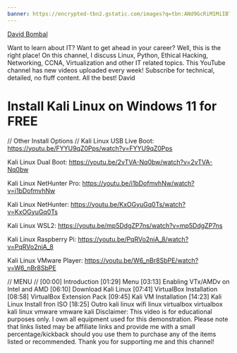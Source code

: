 ```yaml
---
banner: https://encrypted-tbn2.gstatic.com/images?q=tbn:ANd9GcRiM1MiIBTZiVzLfp00ynMRMX5RPtyMbRQDSvmKIqGEcRgb5mnD
---
```

[David Bombal](https://www.youtube.com/channel/UCP7WmQ_U4GB3K51Od9QvM0w)

Want to learn about IT? Want to get ahead in your career? Well, this is the right place! On this channel, I discuss Linux, Python, Ethical Hacking, Networking, CCNA, Virtualization and other IT related topics. This YouTube channel has new videos uploaded every week! Subscribe for technical, detailed, no fluff content. All the best! David

# Install Kali Linux on Windows 11 for FREE


// Other Install Options // Kali Linux USB Live Boot: https://youtu.be/FYYU9qZ0Pps/watch?v=FYYU9qZ0Pps

Kali Linux Dual Boot: https://youtu.be/2vTVA-Nq0bw/watch?v=2vTVA-Nq0bw

Kali Linux NetHunter Pro: https://youtu.be/i1bDofmvhNw/watch?v=i1bDofmvhNw 

Kali Linux NetHunter: https://youtu.be/KxOGyuGq0Ts/watch?v=KxOGyuGq0Ts

Kali Linux WSL2: https://youtu.be/mp5DdgZP7ns/watch?v=mp5DdgZP7ns 

Kali Linux Raspberry Pi: https://youtu.be/PqRVo2niA_8/watch?v=PqRVo2niA_8 

Kali Linux VMware Player: https://youtu.be/W6_nBr8SbPE/watch?v=W6_nBr8SbPE 


// MENU // [00:00]
Introduction [01:29]
Menu [03:13]
Enabling VTx/AMDv on Intel and AMD [06:10]
Download Kali Linux [07:41]
VirtualBox Installation [08:58]
VirtualBox Extension Pack [09:45]
Kali VM Installation [14:23]
Kali Linux Install fron ISO [18:25]
Outro kali linux wifi linux virtualbox virtualbox kali linux vmware vmware kali Disclaimer: This video is for educational purposes only. I own all equipment used for this demonstration. Please note that links listed may be affiliate links and provide me with a small percentage/kickback should you use them to purchase any of the items listed or recommended. Thank you for supporting me and this channel!